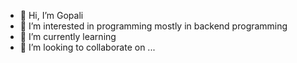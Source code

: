 - 👋 Hi, I’m Gopali
- 👀 I’m interested in programming mostly in backend programming
- 🌱 I’m currently learning
- 💞️ I’m looking to collaborate on ...

<!---
garggopali/garggopali is a ✨ special ✨ repository because its `README.md` (this file) appears on your GitHub profile.
You can click the Preview link to take a look at your changes.
--->
